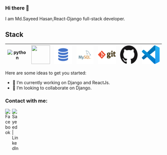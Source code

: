 ### Hi there 👋

I am Md.Sayeed Hasan,React-Django full-stack developer.

## Stack
| <img height="60px"  width="60px"  object-fit="contain"  alt="python" src="https://logos-download.com/wp-content/uploads/2016/10/Python_logo_icon.png" /> | <img   height="60px"  width="60px"  object-fit="contain" src="https://seeklogo.net/wp-content/uploads/2020/09/react-logo-512x512.png"/> | <img height="60px"  width="60px"  object-fit="contain" src="https://raw.githubusercontent.com/github/explore/80688e429a7d4ef2fca1e82350fe8e3517d3494d/topics/sql/sql.png" /> | <img  height="60px"  width="60px"  object-fit="contain" src="https://raw.githubusercontent.com/github/explore/80688e429a7d4ef2fca1e82350fe8e3517d3494d/topics/mysql/mysql.png" /> | <img  height="60px"  width="60px" object-fit="contain" src="https://raw.githubusercontent.com/github/explore/80688e429a7d4ef2fca1e82350fe8e3517d3494d/topics/git/git.png"/> | <img height="60px"  width="60px"  object-fit="contain" src="https://raw.githubusercontent.com/github/explore/78df643247d429f6cc873026c0622819ad797942/topics/github/github.png" /> | <img  height="60px" width="60px" object-fit="contain" src="https://raw.githubusercontent.com/github/explore/80688e429a7d4ef2fca1e82350fe8e3517d3494d/topics/visual-studio-code/visual-studio-code.png" /> |
| :------------------------------------------------------------------------------------------------------------------------------------------------------: | :-------------------------------------------------------------------------------------------------------------------------------------: | :--------------------------------------------------------------------------------------------------------------------------------------------------------------------------: | :-------------------------------------------------------------------------------------------------------------------------------------------------------------------------------: | :-------------------------------------------------------------------------------------------------------------------------------------------------------------------------: | :--------------------------------------------------------------------------------------------------------------------------------------------------------------------------------: | :--------------------------------------------------------------------------------------------------------------------------: |



Here are some ideas to get you started:

- 🔭 I’m currently working on Django and ReactJs.
- 👯 I’m looking to collaborate on Django.

### Contact with me:


[<img align="left" alt="Facebook" width= "22px" src="http://i.imgur.com/P3YfQoD.png" />][facebook]
[<img align="left" alt="Sayeed | LinkedIn" width="22px" src="https://cdn.jsdelivr.net/npm/simple-icons@v3/icons/linkedin.svg" />][linkedin]


[facebook]: https://www.facebook.com/sayeed.hasan.351104/
[linkedin]: https://www.linkedin.com/in/md-sayeed-hasan-453418223/
